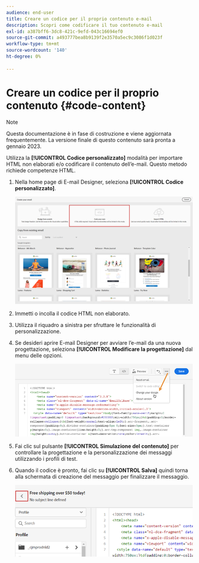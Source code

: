 ```yaml
---
audience: end-user
title: Creare un codice per il proprio contenuto e-mail
description: Scopri come codificare il tuo contenuto e-mail
exl-id: a387bff6-3dc8-421c-9efd-043c16694ef0
source-git-commit: a493777bea8b9139f2e3570a5ec9c3086f1d023f
workflow-type: tm+mt
source-wordcount: '140'
ht-degree: 0%

---
```


# Creare un codice per il proprio contenuto {#code-content}

>[!NOTE]
>
>Questa documentazione è in fase di costruzione e viene aggiornata frequentemente. La versione finale di questo contenuto sarà pronta a gennaio 2023.

Utilizza la **[!UICONTROL Codice personalizzato]** modalità per importare HTML non elaborati e/o codificare il contenuto dell’e-mail. Questo metodo richiede competenze HTML.

1. Nella home page di E-mail Designer, seleziona **[!UICONTROL Codice personalizzato]**.

   ![](assets/code-your-own.png)

1. Immetti o incolla il codice HTML non elaborato.

1. Utilizza il riquadro a sinistra per sfruttare le funzionalità di personalizzazione.

1. Se desideri aprire E-mail Designer per avviare l’e-mail da una nuova progettazione, seleziona **[!UICONTROL Modificare la progettazione]** dal menu delle opzioni.

   ![](assets/code-editor-change-design.png)

1. Fai clic sul pulsante **[!UICONTROL Simulazione del contenuto]** per controllare la progettazione e la personalizzazione dei messaggi utilizzando i profili di test.

1. Quando il codice è pronto, fai clic su **[!UICONTROL Salva]** quindi torna alla schermata di creazione del messaggio per finalizzare il messaggio.

   ![](assets/code-editor-save.png)
